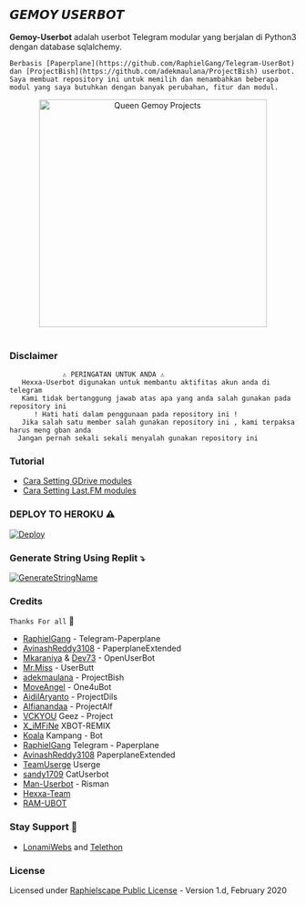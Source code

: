 ## 𝙂𝙀𝙈𝙊𝙔 𝙐𝙎𝙀𝙍𝘽𝙊𝙏

**Gemoy-Userbot** adalah userbot Telegram modular yang berjalan di Python3 dengan database sqlalchemy.

```
Berbasis [Paperplane](https://github.com/RaphielGang/Telegram-UserBot) dan [ProjectBish](https://github.com/adekmaulana/ProjectBish) userbot.
Saya membuat repository ini untuk memilih dan menambahkan beberapa modul yang saya butuhkan dengan banyak perubahan, fitur dan modul.
```


<p align="center">
   <a href="https://github.com/brut69/Gemoy-Userbot"><img src="https://telegra.ph/file/6f95912d305ad85457f39.jpg" alt="Queen Gemoy Projects" width=400px></a>
   <br>
   <br>
</p>

### **Disclaimer**
```
             ⚠️ PERINGATAN UNTUK ANDA ⚠️ ️
   Hexxa-Userbot digunakan untuk membantu aktifitas akun anda di telegram
   Kami tidak bertanggung jawab atas apa yang anda salah gunakan pada repository ini
      ! Hati hati dalam penggunaan pada repository ini !
   Jika salah satu member salah gunakan repository ini , kami terpaksa harus meng gban anda 
  Jangan pernah sekali sekali menyalah gunakan repository ini
```


### **Tutorial**

- [Cara Setting GDrive modules](https://telegra.ph/How-To-Setup-Google-Drive-04-03)
- [Cara Setting Last.FM modules](https://telegra.ph/How-to-set-up-LastFM-module-for-Paperplane-userbot-11-02)


### **DEPLOY TO HEROKU** ⚠️
[![Deploy](https://www.herokucdn.com/deploy/button.svg)](https://heroku.com/deploy?template=https://github.com/brut69/Gemoy-Userbot.git)

### **Generate String Using Replit** ⤵️
[![GenerateStringName](https://img.shields.io/badge/repl.it-QueenGemoyUserbot-magentablue)](https://repl.it/@brut69/getStringName)


### **Credits**

`Thanks For all` 🥰

*   [RaphielGang](https://github.com/RaphielGang) - Telegram-Paperplane
*   [AvinashReddy3108](https://github.com/AvinashReddy3108) - PaperplaneExtended
*   [Mkaraniya](https://github.com/mkaraniya) & [Dev73](https://github.com/Devp73) - OpenUserBot
*   [Mr.Miss](https://github.com/keselekpermen69) - UserButt
*   [adekmaulana](https://github.com/adekmaulana) - ProjectBish
*   [MoveAngel](https://github.com/MoveAngel) - One4uBot
*   [AidilAryanto](https://github.com/aidilaryanto) - ProjectDils 
*   [Alfianandaa](https://github.com/alfianandaa/ProjectAlf) - ProjectAlf
*   [VCKYOU](https://github.com/Vckyou/Geez-Project)    Geez - Project
*   [X_iMFiNe](https://github.com/ximfine/xBot-Remix)    XBOT-REMIX
*   [Koala](https://github.com/ManusiaRakitan/Kampang-Bot)    Kampang - Bot
*   [RaphielGang](https://github.com/RaphielGang)    Telegram - Paperplane
*   [AvinashReddy3108](https://github.com/AvinashReddy3108)    PaperplaneExtended
*   [TeamUserge](https://github.com/UsergeTeam/Userge)    Userge
*   [sandy1709](https://github.com/sandy1709/catuserbot)    CatUserbot
*   [Man-Userbot](https://github.com/mrismanaziz/Man-Userbot) -  Risman
*   [Hexxa-Team](https://github.com/Hexxa-Team/Hexxa-Userbot)
*   [RAM-UBOT](https://github.com/ramadhani892/RAM-UBOT)



### **Stay Support** 🚀
*   [LonamiWebs](https://github.com/LonamiWebs/) and [Telethon](https://github.com/LonamiWebs/Telethon)


### **License**
Licensed under [Raphielscape Public License](https://github.com/brut69/Gemoy-Userbot/blob/Gemoy-Userbot/LICENSE) - Version 1.d, February 2020

